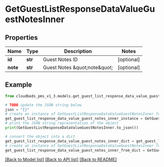 # GetGuestListResponseDataValueGuestNotesInner


## Properties

Name | Type | Description | Notes
------------ | ------------- | ------------- | -------------
**id** | **str** | Guest Notes ID | [optional] 
**note** | **str** | Guest Notes \&quot;note\&quot; | [optional] 

## Example

```python
from cloudbeds_pms_v1_3.models.get_guest_list_response_data_value_guest_notes_inner import GetGuestListResponseDataValueGuestNotesInner

# TODO update the JSON string below
json = "{}"
# create an instance of GetGuestListResponseDataValueGuestNotesInner from a JSON string
get_guest_list_response_data_value_guest_notes_inner_instance = GetGuestListResponseDataValueGuestNotesInner.from_json(json)
# print the JSON string representation of the object
print(GetGuestListResponseDataValueGuestNotesInner.to_json())

# convert the object into a dict
get_guest_list_response_data_value_guest_notes_inner_dict = get_guest_list_response_data_value_guest_notes_inner_instance.to_dict()
# create an instance of GetGuestListResponseDataValueGuestNotesInner from a dict
get_guest_list_response_data_value_guest_notes_inner_from_dict = GetGuestListResponseDataValueGuestNotesInner.from_dict(get_guest_list_response_data_value_guest_notes_inner_dict)
```
[[Back to Model list]](../README.md#documentation-for-models) [[Back to API list]](../README.md#documentation-for-api-endpoints) [[Back to README]](../README.md)


